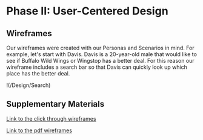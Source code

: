 # Phase II: User-Centered Design

## Wireframes

Our wireframes were created with our Personas and Scenarios in mind. For example, let's start with Davis. Davis is a 20-year-old male that would like to see if Buffalo Wild Wings or Wingstop has a better deal. For this reason our wireframe includes a search bar so that Davis can quickly look up which place has the better deal.

!(/Design/Search)


## Supplementary Materials

[Link to the click through wireframes](https://xd.adobe.com/view/e85dab4b-1196-47e5-98c8-8be5b6fc4946-bd0e/grid)

[Link to the pdf wireframes](/)
